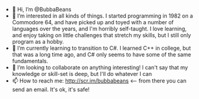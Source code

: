 - 👋 Hi, I’m @BubbaBeans
- 👀 I’m interested in all kinds of things.  I started programming in 1982 on a Commodore 64, and have picked up and toyed with a number of languages over the years,
and I'm horribly self-taught.  I love learning, and enjoy taking on little challenges that stretch my skills, but I still only program as a hobby.
- 🌱 I’m currently learning to transition to C#.  I learned C++ in college, but that was a long time ago, and C# only seems to have some of the same fundamentals.
- 💞️ I’m looking to collaborate on anything interesting!  I can't say that my knowledge or skill-set is deep, but I'll do whatever I can
- 📫 How to reach me: http://scr.im/bubbabeans <-- from there you can send an email.  It's ok, it's safe!

<!---
BubbaBeans/BubbaBeans is a ✨ special ✨ repository because its `README.md` (this file) appears on your GitHub profile.
You can click the Preview link to take a look at your changes.
--->
